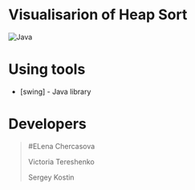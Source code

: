 # Visualisarion of Heap Sort
![Java](https://seeklogo.com/images/J/java-logo-7833D1D21A-seeklogo.com.png)

# Using tools
* [swing] - Java library

# Developers
> #ELena Chercasova
>
> Victoria Tereshenko
>
> Sergey Kostin
